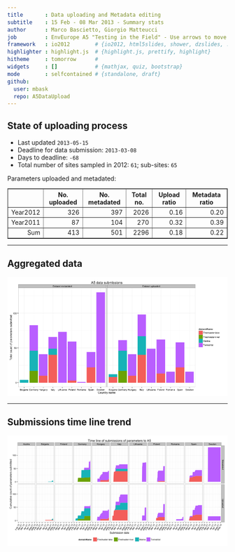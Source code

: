 ```yaml
---
title       : Data uploading and Metadata editing
subtitle    : 15 Feb - 08 Mar 2013 - Summary stats
author      : Marco Bascietto, Giorgio Matteucci
job         : EnvEurope A5 "Testing in the Field" - Use arrows to move between slides
framework   : io2012        # {io2012, html5slides, shower, dzslides, ...}
highlighter : highlight.js  # {highlight.js, prettify, highlight}
hitheme     : tomorrow      # 
widgets     : []            # {mathjax, quiz, bootstrap}
mode        : selfcontained # {standalone, draft}
github:
  user: mbask
  repo: A5DataUpload
---
```













## State of uploading process

* Last updated ``2013-05-15``
* Deadline for data submission: `2013-03-08`
* Days to deadline: ``-68``
* Total number of sites sampled in 2012: ``61``; sub-sites: ``65``

Parameters uploaded and metadated:
<!-- html table generated in R 3.0.0 by xtable 1.7-1 package -->
<!-- Wed May 15 14:31:09 2013 -->
<TABLE border=1>
<TR> <TH>  </TH> <TH> No. uploaded </TH> <TH> No. metadated </TH> <TH> Total no. </TH> <TH> Upload ratio </TH> <TH> Metadata ratio </TH>  </TR>
  <TR> <TD align="right"> Year2012 </TD> <TD align="right"> 326 </TD> <TD align="right"> 397 </TD> <TD align="right"> 2026 </TD> <TD align="right"> 0.16 </TD> <TD align="right"> 0.20 </TD> </TR>
  <TR> <TD align="right"> Year2011 </TD> <TD align="right">  87 </TD> <TD align="right"> 104 </TD> <TD align="right"> 270 </TD> <TD align="right"> 0.32 </TD> <TD align="right"> 0.39 </TD> </TR>
  <TR> <TD align="right"> Sum </TD> <TD align="right"> 413 </TD> <TD align="right"> 501 </TD> <TD align="right"> 2296 </TD> <TD align="right"> 0.18 </TD> <TD align="right"> 0.22 </TD> </TR>
   </TABLE>





---

## Aggregated data

![plot of chunk aggrDataByDomain](figure/A5DAMU-1aggrDataByDomain.png) 


---

## Submissions time line trend
 

![plot of chunk timeLineChart](figure/A5DAMU-1timeLineChart.png) 







